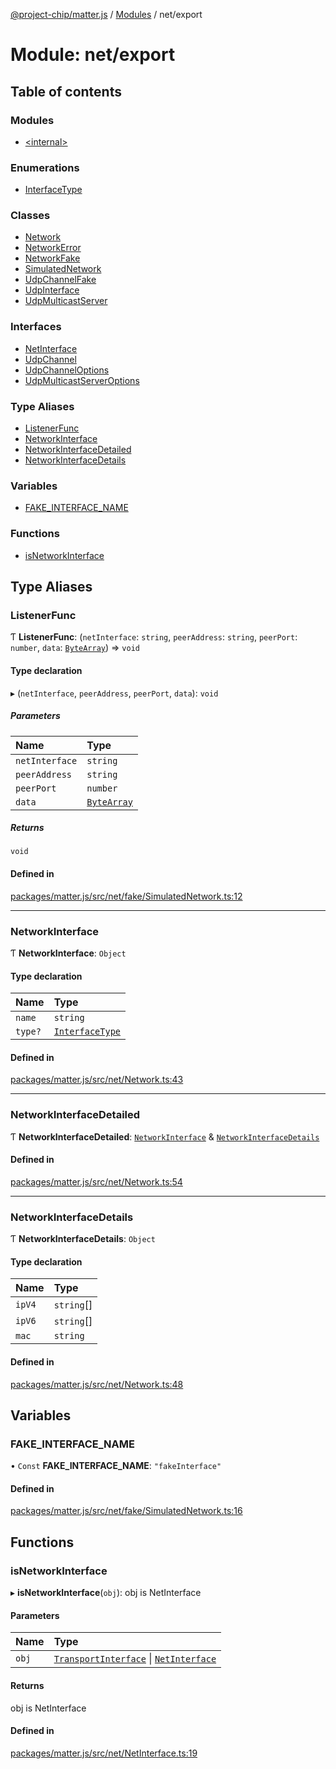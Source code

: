 [@project-chip/matter.js](../README.md) / [Modules](../modules.md) / net/export

# Module: net/export

## Table of contents

### Modules

- [\<internal\>](net_export._internal_.md)

### Enumerations

- [InterfaceType](../enums/net_export.InterfaceType.md)

### Classes

- [Network](../classes/net_export.Network.md)
- [NetworkError](../classes/net_export.NetworkError.md)
- [NetworkFake](../classes/net_export.NetworkFake.md)
- [SimulatedNetwork](../classes/net_export.SimulatedNetwork.md)
- [UdpChannelFake](../classes/net_export.UdpChannelFake.md)
- [UdpInterface](../classes/net_export.UdpInterface.md)
- [UdpMulticastServer](../classes/net_export.UdpMulticastServer.md)

### Interfaces

- [NetInterface](../interfaces/net_export.NetInterface.md)
- [UdpChannel](../interfaces/net_export.UdpChannel.md)
- [UdpChannelOptions](../interfaces/net_export.UdpChannelOptions.md)
- [UdpMulticastServerOptions](../interfaces/net_export.UdpMulticastServerOptions.md)

### Type Aliases

- [ListenerFunc](net_export.md#listenerfunc)
- [NetworkInterface](net_export.md#networkinterface)
- [NetworkInterfaceDetailed](net_export.md#networkinterfacedetailed)
- [NetworkInterfaceDetails](net_export.md#networkinterfacedetails)

### Variables

- [FAKE\_INTERFACE\_NAME](net_export.md#fake_interface_name)

### Functions

- [isNetworkInterface](net_export.md#isnetworkinterface)

## Type Aliases

### ListenerFunc

Ƭ **ListenerFunc**: (`netInterface`: `string`, `peerAddress`: `string`, `peerPort`: `number`, `data`: [`ByteArray`](util_export.md#bytearray)) => `void`

#### Type declaration

▸ (`netInterface`, `peerAddress`, `peerPort`, `data`): `void`

##### Parameters

| Name | Type |
| :------ | :------ |
| `netInterface` | `string` |
| `peerAddress` | `string` |
| `peerPort` | `number` |
| `data` | [`ByteArray`](util_export.md#bytearray) |

##### Returns

`void`

#### Defined in

[packages/matter.js/src/net/fake/SimulatedNetwork.ts:12](https://github.com/project-chip/matter.js/blob/0c058ae17fdba4c0b89b8b13c309011d51782299/packages/matter.js/src/net/fake/SimulatedNetwork.ts#L12)

___

### NetworkInterface

Ƭ **NetworkInterface**: `Object`

#### Type declaration

| Name | Type |
| :------ | :------ |
| `name` | `string` |
| `type?` | [`InterfaceType`](../enums/net_export.InterfaceType.md) |

#### Defined in

[packages/matter.js/src/net/Network.ts:43](https://github.com/project-chip/matter.js/blob/0c058ae17fdba4c0b89b8b13c309011d51782299/packages/matter.js/src/net/Network.ts#L43)

___

### NetworkInterfaceDetailed

Ƭ **NetworkInterfaceDetailed**: [`NetworkInterface`](net_export.md#networkinterface) & [`NetworkInterfaceDetails`](net_export.md#networkinterfacedetails)

#### Defined in

[packages/matter.js/src/net/Network.ts:54](https://github.com/project-chip/matter.js/blob/0c058ae17fdba4c0b89b8b13c309011d51782299/packages/matter.js/src/net/Network.ts#L54)

___

### NetworkInterfaceDetails

Ƭ **NetworkInterfaceDetails**: `Object`

#### Type declaration

| Name | Type |
| :------ | :------ |
| `ipV4` | `string`[] |
| `ipV6` | `string`[] |
| `mac` | `string` |

#### Defined in

[packages/matter.js/src/net/Network.ts:48](https://github.com/project-chip/matter.js/blob/0c058ae17fdba4c0b89b8b13c309011d51782299/packages/matter.js/src/net/Network.ts#L48)

## Variables

### FAKE\_INTERFACE\_NAME

• `Const` **FAKE\_INTERFACE\_NAME**: ``"fakeInterface"``

#### Defined in

[packages/matter.js/src/net/fake/SimulatedNetwork.ts:16](https://github.com/project-chip/matter.js/blob/0c058ae17fdba4c0b89b8b13c309011d51782299/packages/matter.js/src/net/fake/SimulatedNetwork.ts#L16)

## Functions

### isNetworkInterface

▸ **isNetworkInterface**(`obj`): obj is NetInterface

#### Parameters

| Name | Type |
| :------ | :------ |
| `obj` | [`TransportInterface`](../interfaces/common_export.TransportInterface.md) \| [`NetInterface`](../interfaces/net_export.NetInterface.md) |

#### Returns

obj is NetInterface

#### Defined in

[packages/matter.js/src/net/NetInterface.ts:19](https://github.com/project-chip/matter.js/blob/0c058ae17fdba4c0b89b8b13c309011d51782299/packages/matter.js/src/net/NetInterface.ts#L19)
